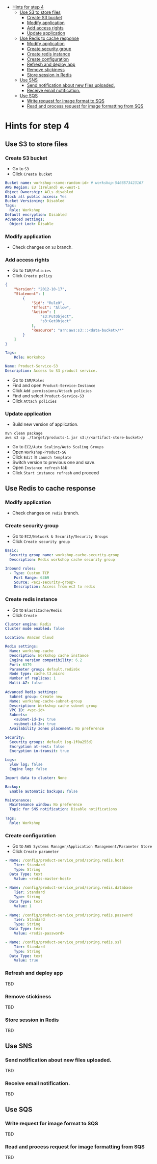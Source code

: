 - [Hints for step 4](#hints-for-step-4)
  - [Use S3 to store files](#use-s3-to-store-files)
    - [Create S3 bucket](#create-s3-bucket)
    - [Modify application](#modify-application)
    - [Add access rights](#add-access-rights)
    - [Update application](#update-application)
  - [Use Redis to cache response](#use-redis-to-cache-response)
    - [Modify application](#modify-application-1)
    - [Create security group](#create-security-group)
    - [Create redis instance](#create-redis-instance)
    - [Create configuration](#create-configuration)
    - [Refresh and deploy app](#refresh-and-deploy-app)
    - [Remove stickiness](#remove-stickiness)
    - [Store session in Redis](#store-session-in-redis)
  - [Use SNS](#use-sns)
    - [Send notification about new files uploaded.](#send-notification-about-new-files-uploaded)
    - [Receive email notification.](#receive-email-notification)
  - [Use SQS](#use-sqs)
    - [Write request for image format to SQS](#write-request-for-image-format-to-sqs)
    - [Read and process request for image formatting from SQS](#read-and-process-request-for-image-formatting-from-sqs)

# Hints for step 4

## Use S3 to store files

### Create S3 bucket

* Go to `S3`
* Click `Create bucket`

```yaml
Bucket name: workshop-<some-random-id> # workshop-5466573423167
AWS Region: EU (Ireland) eu-west-1
Object Ownership: ACLs disabled
Block all public access: Yes
Bucket Versioning: Disabled
Tags:
  Role: Workshop
Default encryption: Disabled
Advanced settings:
  Object Lock: Disable
```

### Modify application

* Check changes on `S3` branch.

### Add access rights

* Go to `IAM/Policies`
* Click `Create policy`

```json
{
    "Version": "2012-10-17",
    "Statement": [
        {
            "Sid": "Rule0",
            "Effect": "Allow",
            "Action": [
                "s3:PutObject",
                "s3:GetObject"
            ],
            "Resource": "arn:aws:s3:::<data-bucket>/*"
        }
    ]
}
```

```yaml
Tags:
    Role: Workshop

Name: Product-Service-S3
Description: Access to S3 product service.
```

* Go to `IAM/Roles`
* Find and open `Product-Service-Instance`
* Click `Add permissions/Attach policies`
* Find and select `Product-Service-S3`
* Click `Attach policies`

### Update application

* Build new version of application.

```shell
mvn clean package
aws s3 cp ./target/products-1.jar s3://<artifact-store-bucket>/
```

* Go to `EC2/Auto Scaling/Auto Scaling Groups`
* Open `Workshop-Product-SG`
* Click `Edit` in `Launch template`
* Switch version to previous one and save.
* Open `Instance refresh` tab
* Click `Start instance refresh` and proceed 

## Use Redis to cache response

### Modify application

* Check changes on `redis` branch.

### Create security group

* Go to `EC2/Network & Security/Security Groups`
* Click `Create security group`

```yaml
Basic:
  Security group name: workshop-cache-security-group
  Description: Redis workshop cache security group

Inbound rules:
  - Type: Custom TCP
    Port Range: 6369
    Source: <ec2-security-group>
    Description: Access from ec2 to redis
```

### Create redis instance

* Go to `ElastiCache/Redis`
* Click `Create`

```yaml
Cluster engine: Redis
Cluster mode enabled: false

Location: Amazon Cloud

Redis settings:
  Name: workshop-cache
  Description: Workshop cache instance
  Engine version compatibility: 6.2
  Port: 6379
  Parameter group: default.redis6x
  Node type: cache.t3.micro
  Number of replicas: 1
  Multi-AZ: false
  
Advanced Redis settings:
  Subnet group: Create new
  Name: workshop-cache-subnet-group
  Description: Workshop cache subnet group
  VPC ID: <vpc-id>
  Subnets:
    <subnet-id-1>: true
    <subnet-id-2>: true
  Availability zones placement: No preference

Security:
  Security groups: default (sg-1f0a255d)
  Encryption at-rest: false
  Encryption in-transit: true

Logs:
  Slow log: false
  Engine log: false

Import data to cluster: None

Backup:
  Enable automatic backups: false

Maintenance:
  Maintenance window: No preference
  Topic for SNS notification: Disable notifications
  
Tags:
  Role: Workshop
```

### Create configuration

* Go to `AWS Systems Manager/Application Management/Parameter Store`
* Click `Create parameter`

```yaml
- Name: /config/product-service_prod/spring.redis.host
    Tier: Standard
    Type: String
  Data Type: text
    Value: <redis-master-host>
      
- Name: /config/product-service_prod/spring.redis.database
    Tier: Standard
    Type: String
  Data Type: text
    Value: 1   
    
- Name: /config/product-service_prod/spring.redis.password
    Tier: Standard
    Type: String
  Data Type: text
    Value: <redis-password>

- Name: /config/product-service_prod/spring.redis.ssl
    Tier: Standard
    Type: String
  Data Type: text
    Value: true
```

### Refresh and deploy app

TBD

### Remove stickiness
TBD

### Store session in Redis
TBD

## Use SNS
### Send notification about new files uploaded.
TBD

### Receive email notification.
TBD

## Use SQS
### Write request for image format to SQS
TBD

### Read and process request for image formatting from SQS
TBD
